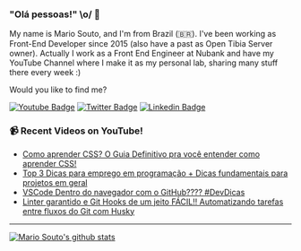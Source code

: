 ### "Olá pessoas!" \o/ 👋

My name is Mario Souto, and I'm from Brazil (🇧🇷). I've been working as Front-End Developer since 2015 (also have a past as Open Tibia Server owner). Actually I work as a Front End Engineer at Nubank and have my YouTube Channel where I make it as my personal lab, sharing many stuff there every week :)

Would you like to find me?

[![Youtube Badge](https://img.shields.io/badge/-Youtube-FF0000?style=flat-square&labelColor=FF0000&logo=youtube&logoColor=white&link=https://youtube.com/c/DevSoutinho)](https://youtube.com/c/DevSoutinho)
[![Twitter Badge](https://img.shields.io/badge/-Twitter-1ca0f1?style=flat-square&labelColor=1ca0f1&logo=twitter&logoColor=white&link=https://twitter.com/omariosouto)](https://twitter.com/omariosouto)
[![Linkedin Badge](https://img.shields.io/badge/-LinkedIn-blue?style=flat-square&logo=Linkedin&logoColor=white&link=https://www.linkedin.com/in/omariosouto)](https://www.linkedin.com/in/omariosouto)

### 📹 Recent Videos on YouTube!

<!-- YOUTUBE:START -->
- [Como aprender CSS? O Guia Definitivo pra você entender como aprender CSS!](https://www.youtube.com/watch?v=alqWVx0p3U0)
- [Top 3 Dicas para emprego em programação + Dicas fundamentais para projetos em geral](https://www.youtube.com/watch?v=WWLH2RgaBwE)
- [VSCode Dentro do navegador com o GitHub???? #DevDicas](https://www.youtube.com/watch?v=m6YkJkMgznk)
- [Linter garantido e Git Hooks de um jeito FÁCIL!! Automatizando tarefas entre fluxos do Git com Husky](https://www.youtube.com/watch?v=F3B8W3yPPSo)
<!-- YOUTUBE:END -->

____


[![Mario Souto's github stats](https://github-readme-stats.vercel.app/api?username=omariosouto&theme=dark&show_icons=true&count_private=true)](https://github.com/omariosouto)
